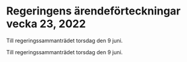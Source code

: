 # Regeringens ärendeförteckningar vecka 23, 2022

Till regeringssammanträdet torsdag den 9 juni.

Till regeringssammanträdet torsdag den 9 juni.
